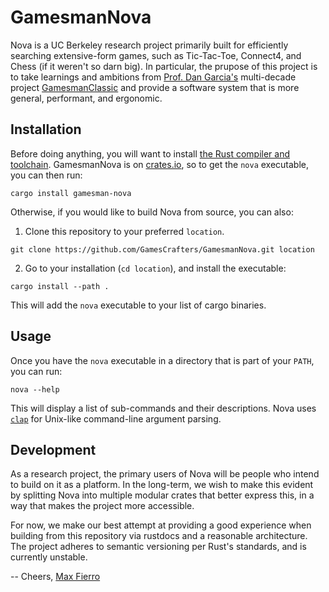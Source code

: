 # GamesmanNova

Nova is a UC Berkeley research project primarily built for efficiently searching extensive-form games, such as Tic-Tac-Toe, Connect4, and Chess (if it weren't so darn big). In particular, the prupose of this project is to take learnings and ambitions from [Prof. Dan Garcia's](https://people.eecs.berkeley.edu/~ddgarcia/) multi-decade project [GamesmanClassic](https://github.com/GamesCrafters/GamesmanClassic) and provide a software system that is more general, performant, and ergonomic.

## Installation

Before doing anything, you will want to install [the Rust compiler and toolchain](https://www.rust-lang.org/tools/install). GamesmanNova is on [crates.io](https://crates.io/crates/gamesman-nova), so to get the `nova` executable, you can then run:

```
cargo install gamesman-nova
```

Otherwise, if you would like to build Nova from source, you can also:

1. Clone this repository to your preferred `location`.

```
git clone https://github.com/GamesCrafters/GamesmanNova.git location
```

2. Go to your installation (`cd location`), and install the executable:

```
cargo install --path .
```

This will add the `nova` executable to your list of cargo binaries.

## Usage

Once you have the `nova` executable in a directory that is part of your `PATH`, you can run:

```
nova --help
```

This will display a list of sub-commands and their descriptions. Nova uses [`clap`](https://docs.rs/clap/latest/clap/) for Unix-like command-line argument parsing.

## Development

As a research project, the primary users of Nova will be people who intend to build on it as a platform. In the long-term, we wish to make this evident by splitting Nova into multiple modular crates that better express this, in a way that makes the project more accessible.

For now, we make our best attempt at providing a good experience when building from this repository via rustdocs and a reasonable architecture. The project adheres to semantic versioning per Rust's standards, and is currently unstable.

-- Cheers, [Max Fierro](https://www.maxfierro.me/)
